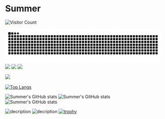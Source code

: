 # Summer



![Visitor Count](https://profile-counter.glitch.me/2b3c511/count.svg)

<picture>
  <source media="(prefers-color-scheme: dark)" srcset="https://raw.githubusercontent.com/2b3c511/Summer/output/github-contribution-grid-snake-dark.svg">
  <source media="(prefers-color-scheme: light)" srcset="https://raw.githubusercontent.com/2b3c511/Summer/output/github-contribution-grid-snake.svg">
  <img alt="github contribution grid snake animation" src="https://raw.githubusercontent.com/2b3c511/2b3c511/output/github-contribution-grid-snake.svg">
</picture>


<img src="https://img.shields.io/badge/-HTML5-E34F26?style=flat-square&logo=html5&logoColor=white" /> 
<img src="https://img.shields.io/badge/-CSS3-1572B6?style=flat-square&logo=css3" /> 
<img src="https://img.shields.io/badge/-JavaScript-oringe?style=flat-square&logo=javascript" />


![](https://stats.justsong.cn/api/csdn?id=lr1916417519)


[![Top Langs](https://github-readme-stats.vercel.app/api/top-langs/?username=2b3c511&layout=compact)](https://github.com/2b3c511/github-readme-stats)

![Summer's GitHub stats](https://github-readme-stats.vercel.app/api?username=2b3c511&show_icons=true&theme=tokyonight)
![Summer's GitHub stats](https://img.shields.io/badge/Python-3776AB?style=for-the-badge&logo=python&logoColor=white)
![Summer's GitHub stats](https://img.shields.io/badge/HTML-239120?style=for-the-badge&logo=html5&logoColor=white)

![decription](https://img.shields.io/badge/tools-pycharm-green)
![decription](https://img.shields.io/badge/Stack_Overflow-FE7A16?style=for-the-badge&logo=stack-overflow&logoColor=white)
[![trophy](https://github-profile-trophy.vercel.app/?username=2b3c511&row=1&margin-w=10&theme=dark_lover)](https://github.com/ryo-ma/github-profile-trophy)
